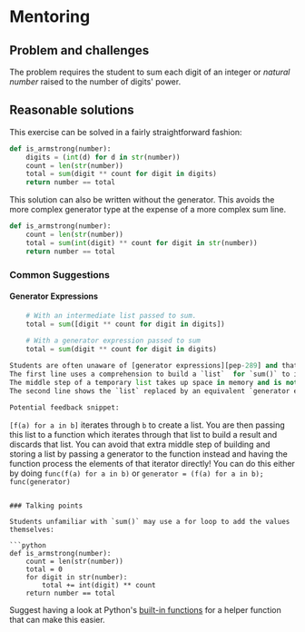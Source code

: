 # Mentoring

## Problem and challenges

The problem requires the student to sum each digit of an integer or _natural number_ raised to the number of digits' power.

## Reasonable solutions

This exercise can be solved in a fairly straightforward fashion:

```python
def is_armstrong(number):
    digits = (int(d) for d in str(number))
    count = len(str(number))
    total = sum(digit ** count for digit in digits)
    return number == total
```

This solution can also be written without the generator.
This avoids the more complex generator type at the expense of a more complex sum line.

```python
def is_armstrong(number):
    count = len(str(number))
    total = sum(int(digit) ** count for digit in str(number))
    return number == total
```

### Common Suggestions

#### Generator Expressions

```python
    # With an intermediate list passed to sum.
    total = sum([digit ** count for digit in digits])
    
    # With a generator expression passed to sum
    total = sum(digit ** count for digit in digits)

Students are often unaware of [generator expressions][pep-289] and that they can be passed directly to functions that accept iterables.
The first line uses a comprehension to build a `list`  for `sum()` to iterate through.
The middle step of a temporary list takes up space in memory and is not needed.
The second line shows the `list` replaced by an equivalent `generator expression` that `sum()` can also iterate through. 

Potential feedback snippet:

```
`[f(a) for a in b]` iterates through `b` to create a list. You are then passing this list to a function which iterates through that list to build a result and discards that list. You can avoid that extra middle step of building and storing a list by passing a generator to the function instead and having the function process the elements of that iterator directly! You can do this either by doing `func(f(a) for a in b)` or `generator = (f(a) for a in b); func(generator)`
```

### Talking points

Students unfamiliar with `sum()` may use a for loop to add the values themselves:

```python
def is_armstrong(number):
    count = len(str(number))
    total = 0
    for digit in str(number):
        total += int(digit) ** count
    return number == total
```

Suggest having a look at Python's [built-in functions][functions] for a helper function that can make this easier.

[functions]: https://docs.python.org/3/library/functions.html
[pep-289]: https://www.python.org/dev/peps/pep-0289/
